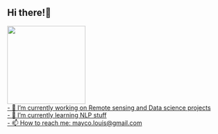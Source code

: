 ## Hi there!👋 

<p align="left">
<a href="https://github.com/louis-not">
  <img height="180em" src="https://github-readme-stats-eight-theta.vercel.app/api?username=louis-not&show_icons=true&theme=algolia&include_all_commits=true&count_private=true"/>
<!--   <img height="180em" src="https://github-readme-stats-eight-theta.vercel.app/api/top-langs/?username=louis-not&layout=compact&langs_count=8&theme=algolia"/> -->
 <br>
 - 🔭 I’m currently working on Remote sensing and Data science projects <br>
 - 🌱 I’m currently learning NLP stuff <br>
 - 📫 How to reach me: mayco.louis@gmail.com <br>
</a>
</p>

<!--
**louis-not/louis-not** is a ✨ _special_ ✨ repository because its `README.md` (this file) appears on your GitHub profile.

Here are some ideas to get you started:

- 🔭 I’m currently working on ...
- 🌱 I’m currently learning ...
- 👯 I’m looking to collaborate on ...
- 🤔 I’m looking for help with ...
- 💬 Ask me about ...
- 📫 How to reach me: ...
- 😄 Pronouns: ...
- ⚡ Fun fact: ...
-->
